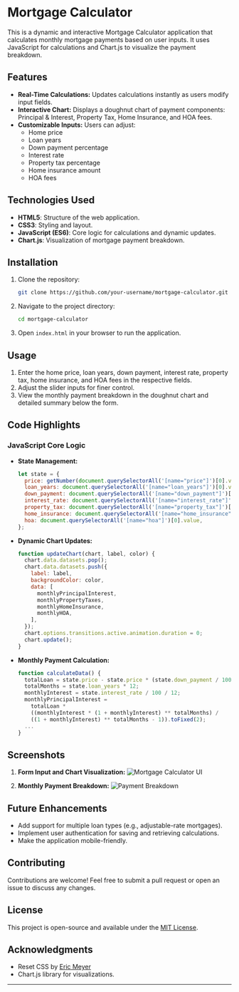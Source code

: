 # Mortgage Calculator

This is a dynamic and interactive Mortgage Calculator application that calculates monthly mortgage payments based on user inputs. It uses JavaScript for calculations and Chart.js to visualize the payment breakdown.

## Features

- **Real-Time Calculations:** Updates calculations instantly as users modify input fields.
- **Interactive Chart:** Displays a doughnut chart of payment components: Principal & Interest, Property Tax, Home Insurance, and HOA fees.
- **Customizable Inputs:** Users can adjust:
  - Home price
  - Loan years
  - Down payment percentage
  - Interest rate
  - Property tax percentage
  - Home insurance amount
  - HOA fees

## Technologies Used

- **HTML5**: Structure of the web application.
- **CSS3**: Styling and layout.
- **JavaScript (ES6)**: Core logic for calculations and dynamic updates.
- **Chart.js**: Visualization of mortgage payment breakdown.

## Installation

1. Clone the repository:
   ```bash
   git clone https://github.com/your-username/mortgage-calculator.git
   ```
2. Navigate to the project directory:
   ```bash
   cd mortgage-calculator
   ```
3. Open `index.html` in your browser to run the application.

## Usage

1. Enter the home price, loan years, down payment, interest rate, property tax, home insurance, and HOA fees in the respective fields.
2. Adjust the slider inputs for finer control.
3. View the monthly payment breakdown in the doughnut chart and detailed summary below the form.

## Code Highlights

### JavaScript Core Logic

- **State Management:**
  ```javascript
  let state = {
    price: getNumber(document.querySelectorAll('[name="price"]')[0].value),
    loan_years: document.querySelectorAll('[name="loan_years"]')[0].value,
    down_payment: document.querySelectorAll('[name="down_payment"]')[0].value,
    interest_rate: document.querySelectorAll('[name="interest_rate"]')[0].value,
    property_tax: document.querySelectorAll('[name="property_tax"]')[0].value,
    home_insurance: document.querySelectorAll('[name="home_insurance"]')[0].value,
    hoa: document.querySelectorAll('[name="hoa"]')[0].value,
  };
  ```

- **Dynamic Chart Updates:**
  ```javascript
  function updateChart(chart, label, color) {
    chart.data.datasets.pop();
    chart.data.datasets.push({
      label: label,
      backgroundColor: color,
      data: [
        monthlyPrincipalInterest,
        monthlyPropertyTaxes,
        monthlyHomeInsurance,
        monthlyHOA,
      ],
    });
    chart.options.transitions.active.animation.duration = 0;
    chart.update();
  }
  ```

- **Monthly Payment Calculation:**
  ```javascript
  function calculateData() {
    totalLoan = state.price - state.price * (state.down_payment / 100);
    totalMonths = state.loan_years * 12;
    monthlyInterest = state.interest_rate / 100 / 12;
    monthlyPrincipalInterest =
      totalLoan *
      ((monthlyInterest * (1 + monthlyInterest) ** totalMonths) /
      ((1 + monthlyInterest) ** totalMonths - 1)).toFixed(2);
    ...
  }
  ```

## Screenshots

1. **Form Input and Chart Visualization:**
   ![Mortgage Calculator UI](screenshot-1.png)

2. **Monthly Payment Breakdown:**
   ![Payment Breakdown](screenshot-2.png)

## Future Enhancements

- Add support for multiple loan types (e.g., adjustable-rate mortgages).
- Implement user authentication for saving and retrieving calculations.
- Make the application mobile-friendly.

## Contributing

Contributions are welcome! Feel free to submit a pull request or open an issue to discuss any changes.

## License

This project is open-source and available under the [MIT License](LICENSE).

## Acknowledgments

- Reset CSS by [Eric Meyer](http://meyerweb.com/eric/tools/css/reset/)
- Chart.js library for visualizations.

---


